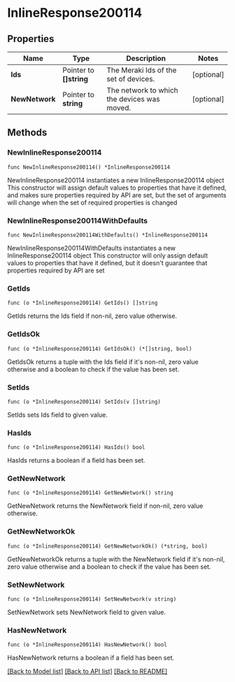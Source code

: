 # InlineResponse200114

## Properties

Name | Type | Description | Notes
------------ | ------------- | ------------- | -------------
**Ids** | Pointer to **[]string** | The Meraki Ids of the set of devices. | [optional] 
**NewNetwork** | Pointer to **string** | The network to which the devices was moved. | [optional] 

## Methods

### NewInlineResponse200114

`func NewInlineResponse200114() *InlineResponse200114`

NewInlineResponse200114 instantiates a new InlineResponse200114 object
This constructor will assign default values to properties that have it defined,
and makes sure properties required by API are set, but the set of arguments
will change when the set of required properties is changed

### NewInlineResponse200114WithDefaults

`func NewInlineResponse200114WithDefaults() *InlineResponse200114`

NewInlineResponse200114WithDefaults instantiates a new InlineResponse200114 object
This constructor will only assign default values to properties that have it defined,
but it doesn't guarantee that properties required by API are set

### GetIds

`func (o *InlineResponse200114) GetIds() []string`

GetIds returns the Ids field if non-nil, zero value otherwise.

### GetIdsOk

`func (o *InlineResponse200114) GetIdsOk() (*[]string, bool)`

GetIdsOk returns a tuple with the Ids field if it's non-nil, zero value otherwise
and a boolean to check if the value has been set.

### SetIds

`func (o *InlineResponse200114) SetIds(v []string)`

SetIds sets Ids field to given value.

### HasIds

`func (o *InlineResponse200114) HasIds() bool`

HasIds returns a boolean if a field has been set.

### GetNewNetwork

`func (o *InlineResponse200114) GetNewNetwork() string`

GetNewNetwork returns the NewNetwork field if non-nil, zero value otherwise.

### GetNewNetworkOk

`func (o *InlineResponse200114) GetNewNetworkOk() (*string, bool)`

GetNewNetworkOk returns a tuple with the NewNetwork field if it's non-nil, zero value otherwise
and a boolean to check if the value has been set.

### SetNewNetwork

`func (o *InlineResponse200114) SetNewNetwork(v string)`

SetNewNetwork sets NewNetwork field to given value.

### HasNewNetwork

`func (o *InlineResponse200114) HasNewNetwork() bool`

HasNewNetwork returns a boolean if a field has been set.


[[Back to Model list]](../README.md#documentation-for-models) [[Back to API list]](../README.md#documentation-for-api-endpoints) [[Back to README]](../README.md)


